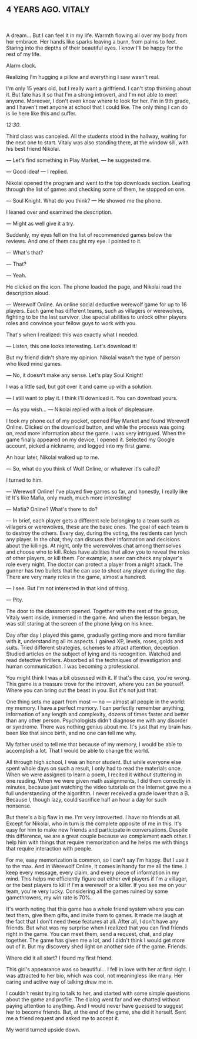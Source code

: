 ## 4 YEARS AGO. VITALY

<br>

A dream... But I can feel it in my life. Warmth flowing all over my body from her embrace. Her hands like sparks leaving a burn, from palms to feet. Staring into the depths of their beautiful eyes. I know I'll be happy for the rest of my life.

Alarm clock.

Realizing I'm hugging a pillow and everything I saw wasn't real.

I'm only 15 years old, but I really want a girlfriend. I can't stop thinking about it. But fate has it so that I'm a strong introvert, and I'm not able to meet anyone. Moreover, I don't even know where to look for her. I'm in 9th grade, and I haven't met anyone at school that I could like. The only thing I can do is lie here like this and suffer.

*12:30*.

Third class was canceled. All the students stood in the hallway, waiting for the next one to start. Vitaly was also standing there, at the window sill, with his best friend Nikolai.

— Let's find something in Play Market, — he suggested me.

— Good idea! — I replied.

Nikolai opened the program and went to the top downloads section. Leafing through the list of games and checking some of them, he stopped on one.

— Soul Knight. What do you think? — He showed me the phone.

I leaned over and examined the description.

— Might as well give it a try.

Suddenly, my eyes fell on the list of recommended games below the reviews. And one of them caught my eye. I pointed to it.

— What's that?

— That?

— Yeah.

He clicked on the icon. The phone loaded the page, and Nikolai read the description aloud.

— Werewolf Online. An online social deductive werewolf game for up to 16 players. Each game has different teams, such as villagers or werewolves, fighting to be the last survivor. Use special abilities to unlock other players roles and convince your fellow guys to work with you.

That's when I realized: this was exactly what I needed.

— Listen, this one looks interesting. Let's download it!

But my friend didn't share my opinion. Nikolai wasn't the type of person who liked mind games.

— No, it doesn't make any sense. Let's play Soul Knight!

I was a little sad, but got over it and came up with a solution.

— I still want to play it. I think I'll download it. You can download yours.

— As you wish... — Nikolai replied with a look of displeasure.

I took my phone out of my pocket, opened Play Market and found Werewolf Online. Clicked on the download button, and while the process was going on, read more information about the game. I was very intrigued. When the game finally appeared on my device, I opened it. Selected my Google account, picked a nickname, and logged into my first game.

An hour later, Nikolai walked up to me.

— So, what do you think of Wolf Online, or whatever it's called?

I turned to him.

— Werewolf Online! I've played five games so far, and honestly, I really like it! It's like Mafia, only much, much more interesting!

— Mafia? Online? What's there to do?

— In brief, each player gets a different role belonging to a team such as villagers or werewolves, these are the basic ones. The goal of each team is to destroy the others. Every day, during the voting, the residents can lynch any player. In the chat, they can discuss their information and decisions about the killings. At night, only the werewolves chat among themselves and choose who to kill. Roles have abilities that allow you to reveal the roles of other players, or kill them. For example, a seer can check any player's role every night. The doctor can protect a player from a night attack. The gunner has two bullets that he can use to shoot any player during the day. There are very many roles in the game, almost a hundred.

— I see. But I'm not interested in that kind of thing.

— Pity.

The door to the classroom opened. Together with the rest of the group, Vitaly went inside, immersed in the game. And when the lesson began, he was still staring at the screen of the phone lying on his knee.

Day after day I played this game, gradually getting more and more familiar with it, understanding all its aspects. I gained XP, levels, roses, golds and suits. Tried different strategies, schemes to attract attention, deception. Studied articles on the subject of lying and its recognition. Watched and read detective thrillers. Absorbed all the techniques of investigation and human communication. I was becoming a professional.

You might think I was a bit obsessed with it. If that's the case, you're wrong. This game is a treasure trove for the introvert, where you can be yourself. Where you can bring out the beast in you. But it's not just that.

One thing sets me apart from most — no — almost all people in the world: my memory. I have a perfect memory. I can perfectly remember anything, information of any length and complexity, dozens of times faster and better than any other person. Psychologists didn't diagnose me with any disorder or syndrome. There was nothing genius about me. It's just that my brain has been like that since birth, and no one can tell me why.

My father used to tell me that because of my memory, I would be able to accomplish a lot. That I would be able to change the world.

All through high school, I was an honor student. But while everyone else spent whole days on such a result, I only had to read the materials once. When we were assigned to learn a poem, I recited it without stuttering in one reading. When we were given math assignments, I did them correctly in minutes, because just watching the video tutorials on the Internet gave me a full understanding of the algorithm. I never received a grade lower than a B. Because I, though lazy, could sacrifice half an hour a day for such nonsense.

But there's a big flaw in me. I'm very introverted. I have no friends at all. Except for Nikolai, who in turn is the complete opposite of me in this. It's easy for him to make new friends and participate in conversations. Despite this difference, we are a great couple because we complement each other. I help him with things that require memorization and he helps me with things that require interaction with people.

For me, easy memorization is common, so I can't say I'm happy. But I use it to the max. And in Werewolf Online, it comes in handy for me all the time. I keep every message, every claim, and every piece of information in my mind. This helps me efficiently figure out either evil players if I'm a villager, or the best players to kill if I'm a werewolf or a killer. If you see me on your team, you're very lucky. Considering all the games ruined by some gamethrowers, my win rate is 70%.

It's worth noting that this game has a whole friend system where you can text them, give them gifts, and invite them to games. It made me laugh at the fact that I don't need these features at all. After all, I don't have any friends. But what was my surprise when I realized that you can find friends right in the game. You can meet them, send a request, chat, and play together. The game has given me a lot, and I didn't think I would get more out of it. But my discovery shed light on another side of the game. Friends.

Where did it all start? I found my first friend.

This girl's appearance was so beautiful... I fell in love with her at first sight. I was attracted to her bio, which was cool, not meaningless like many. Her caring and active way of talking drew me in. 

I couldn't resist trying to talk to her, and started with some simple questions about the game and profile. The dialog went far and we chatted without paying attention to anything. And I would never have guessed to suggest her to become friends. But, at the end of the game, she did it herself. Sent me a friend request and asked me to accept it.

My world turned upside down.